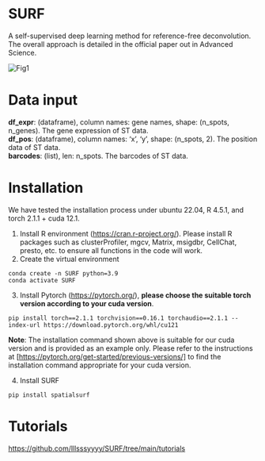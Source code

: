 # SURF
A self-supervised deep learning method for reference-free deconvolution. The overall approach is detailed in the official paper out in Advanced Science.

![Fig1](https://github.com/user-attachments/assets/45018ff0-2680-4ed5-9e09-3616b60f73cb)

# Data input  
**df_expr**: (dataframe), column names: gene names, shape: (n_spots, n_genes). The gene expression of ST data.  
**df_pos**: (dataframe), column names: ‘x’, ‘y’, shape: (n_spots, 2). The position data of ST data.  
**barcodes**: (list), len: n_spots. The barcodes of ST data.  

# Installation
We have tested the installation process under ubuntu 22.04, R 4.5.1, and torch 2.1.1 + cuda 12.1.
1. Install R environment (https://cran.r-project.org/).
   Please install R packages such as clusterProfiler, mgcv, Matrix, msigdbr, CellChat, presto, etc. to ensure all functions in the code will work.
3. Create the virtual environment
```
conda create -n SURF python=3.9   
conda activate SURF   
```
3. Install Pytorch (https://pytorch.org/), **please choose the suitable torch version according to your cuda version**.
```
pip install torch==2.1.1 torchvision==0.16.1 torchaudio==2.1.1 --index-url https://download.pytorch.org/whl/cu121 
```
**Note**: The installation command shown above is suitable for our cuda version and is provided as an example only. Please refer to the instructions at [https://pytorch.org/get-started/previous-versions/] to find the installation command appropriate for your cuda version.

4. Install SURF
```
pip install spatialsurf
```
# Tutorials
https://github.com/lllsssyyyy/SURF/tree/main/tutorials


